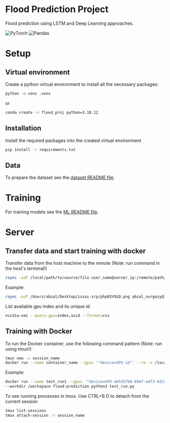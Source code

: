 # Flood Prediction Project

Flood prediction using LSTM and Deep Learning approaches.

![PyTorch](https://img.shields.io/badge/PyTorch-%23EE4C2C.svg?style=for-the-badge&logo=PyTorch&logoColor=white)
![Pandas](https://img.shields.io/badge/pandas-%23150458.svg?style=for-the-badge&logo=pandas&logoColor=white)

# Setup

## Virtual environment

Create a python virtual environment to install all the necessary packages:

```bash
python -m venv .venv
```

or 

```bash
conda create -n flood_proj python=3.10.12
```

## Installation

Install the required packages into the created virtual environment

```bash
pip install -r requirements.txt
```

## Data

To prepare the dataset see the [dataset README file](https://github.com/LuftWaffe99/flood-prediction/tree/main/dataset/README.md).


# Training

For training models see the [ML README file](https://github.com/LuftWaffe99/flood-prediction/tree/main/ML/README.md).


# Server

## Transfer data and start training with docker

Transfer data from the host machine to the remote (Note: run command in the host's terminal!)

```bash
rsync -azP /local/path/to/source/file user_name@server_ip:/remote/path/to/destination
```

Example:

```bash
rsync -azP /Users/abzal/Desktop/issai-srp/php03V9iD.png abzal_nurgazy@10.10.25.13:/raid/abzal_nurgazy/flood-prediction
```

List available gpu index and its unique id

```bash
nvidia-smi --query-gpu=index,uuid --format=csv
```

## Training with Docker

To run the Docker container, use the following command pattern (Note: run using tmux!):

```bash
tmux new -s session_name
docker run --name container_name --gpus '"device=GPU-id"' --rm -v /local/path:/container/path --workdir /container/path image_name command
```

Example:

```bash
docker run --name test_run1 --gpus '"device=GPU-a6535fb0-896f-edf3-632a-c44f49ad8600"' --rm -v /raid/abzal_nurgazy/flood-prediction:/workspace \
--workdir /workspace flood-prediction python3 test_run.py
```

To see running processes in tmux. Use CTRL+B D to detach from the current session 

``` bash
tmux list-sessions
tmux attach-session -t session_name
```

